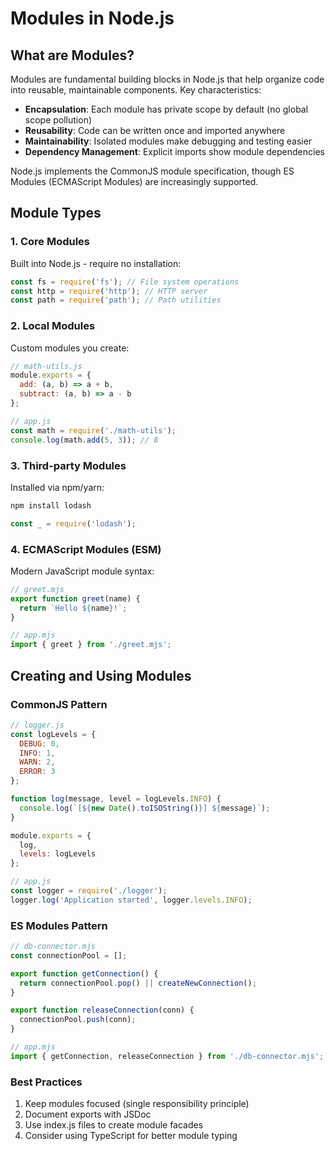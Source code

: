 # Modules in Node.js

## What are Modules?

Modules are fundamental building blocks in Node.js that help organize code into reusable, maintainable components. Key characteristics:

- **Encapsulation**: Each module has private scope by default (no global scope pollution)
- **Reusability**: Code can be written once and imported anywhere
- **Maintainability**: Isolated modules make debugging and testing easier
- **Dependency Management**: Explicit imports show module dependencies

Node.js implements the CommonJS module specification, though ES Modules (ECMAScript Modules) are increasingly supported.

## Module Types

### 1. Core Modules
Built into Node.js - require no installation:
```javascript
const fs = require('fs'); // File system operations
const http = require('http'); // HTTP server
const path = require('path'); // Path utilities
```

### 2. Local Modules
Custom modules you create:
```javascript
// math-utils.js
module.exports = {
  add: (a, b) => a + b,
  subtract: (a, b) => a - b
};

// app.js
const math = require('./math-utils');
console.log(math.add(5, 3)); // 8
```

### 3. Third-party Modules
Installed via npm/yarn:
```bash
npm install lodash
```
```javascript
const _ = require('lodash');
```

### 4. ECMAScript Modules (ESM)
Modern JavaScript module syntax:
```javascript
// greet.mjs
export function greet(name) {
  return `Hello ${name}!`;
}

// app.mjs
import { greet } from './greet.mjs';
```

## Creating and Using Modules

### CommonJS Pattern
```javascript
// logger.js
const logLevels = {
  DEBUG: 0,
  INFO: 1,
  WARN: 2,
  ERROR: 3
};

function log(message, level = logLevels.INFO) {
  console.log(`[${new Date().toISOString()}] ${message}`);
}

module.exports = {
  log,
  levels: logLevels
};

// app.js
const logger = require('./logger');
logger.log('Application started', logger.levels.INFO);
```

### ES Modules Pattern
```javascript
// db-connector.mjs
const connectionPool = [];

export function getConnection() {
  return connectionPool.pop() || createNewConnection();
}

export function releaseConnection(conn) {
  connectionPool.push(conn);
}

// app.mjs
import { getConnection, releaseConnection } from './db-connector.mjs';
```

### Best Practices
1. Keep modules focused (single responsibility principle)
2. Document exports with JSDoc
3. Use index.js files to create module facades
4. Consider using TypeScript for better module typing
